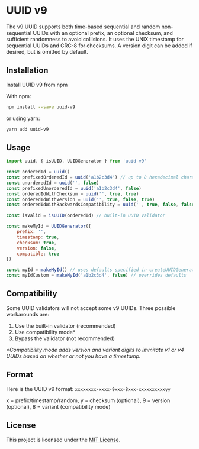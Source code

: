 # UUID v9

The v9 UUID supports both time-based sequential and random non-sequential UUIDs with an optional prefix, an optional checksum, and sufficient randomness to avoid collisions. It uses the UNIX timestamp for sequential UUIDs and CRC-8 for checksums. A version digit can be added if desired, but is omitted by default.

<!-- To learn more about UUID v9, please visit the website: https://uuid-v9.jhunt.dev -->

## Installation

Install UUID v9 from npm

With npm:
```bash
npm install --save uuid-v9
```
or using yarn:
```bash
yarn add uuid-v9
```

## Usage

```javascript
import uuid, { isUUID, UUIDGenerator } from 'uuid-v9' 

const orderedId = uuid()
const prefixedOrderedId = uuid('a1b2c3d4') // up to 8 hexadecimal characters
const unorderedId = uuid('', false)
const prefixedUnorderedId = uuid('a1b2c3d4', false)
const orderedIdWithChecksum = uuid('', true, true)
const orderedIdWithVersion = uuid('', true, false, true)
const orderedIdWithBackwardsCompatibility = uuid('', true, false, false, true)

const isValid = isUUID(orderedId) // built-in UUID validator

const makeMyId = UUIDGenerator({
    prefix: '',
    timestamp: true,
    checksum: true,
    version: false,
    compatible: true
})

const myId = makeMyId() // uses defaults specified in createUUIDGenerator
const myIdCustom = makeMyId('a1b2c3d4', false) // overrides defaults
```

## Compatibility

Some UUID validators will not accept some v9 UUIDs. Three possible workarounds are:

1) Use the built-in validator (recommended)
2) Use compatibility mode*
3) Bypass the validator (not recommended)

_*Compatibility mode adds version and variant digits to immitate v1 or v4 UUIDs based on whether or not you have a timestamp._

## Format

Here is the UUID v9 format: `xxxxxxxx-xxxx-9xxx-8xxx-xxxxxxxxxxyy`

x = prefix/timestamp/random, y = checksum (optional), 9 = version (optional), 8 = variant (compatibility mode)

## License

This project is licensed under the [MIT License](LICENSE).